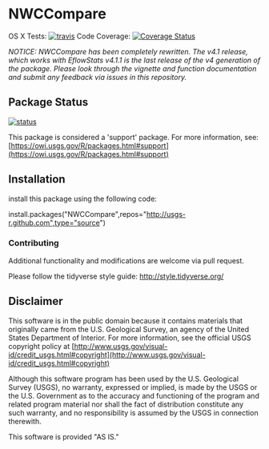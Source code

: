 NWCCompare
==========

OS X Tests: [![travis](https://travis-ci.org/USGS-R/NWCCompare.svg?branch=master)](https://travis-ci.org/USGS-R/NWCCompare)
Code Coverage: [![Coverage Status](https://coveralls.io/repos/github/USGS-R/NWCCompare/badge.svg?branch=master)](https://coveralls.io/github/USGS-R/NWCCompare?branch=master)

*NOTICE: NWCCompare has been completely rewritten. The v4.1 release, which works with EflowStats v4.1.1 is the last release of the v4 generation of the package. Please look through the vignette and function documentation and submit any feedback via issues in this repository.* 

## Package Status

[![status](https://img.shields.io/badge/USGS-Support-yellow.svg)](https://owi.usgs.gov/R/packages.html#support)

This package is considered a 'support' package. For more information, see:
[https://owi.usgs.gov/R/packages.html#support](https://owi.usgs.gov/R/packages.html#support)

## Installation

install this package using the following code:

install.packages("NWCCompare",repos="http://usgs-r.github.com",type="source")

### Contributing

Additional functionality and modifications are welcome via pull request.  

Please follow the tidyverse style guide: http://style.tidyverse.org/

Disclaimer
----------
This software is in the public domain because it contains materials that originally came from the U.S. Geological Survey, an agency of the United States Department of Interior. For more information, see the official USGS copyright policy at [http://www.usgs.gov/visual-id/credit_usgs.html#copyright](http://www.usgs.gov/visual-id/credit_usgs.html#copyright)


Although this software program has been used by the U.S. Geological Survey (USGS), no warranty, expressed or implied, is made by the USGS or the U.S. Government as to the accuracy and functioning of the program and related program material nor shall the fact of distribution constitute any such warranty, and no responsibility is assumed by the USGS in connection therewith.

This software is provided "AS IS."
